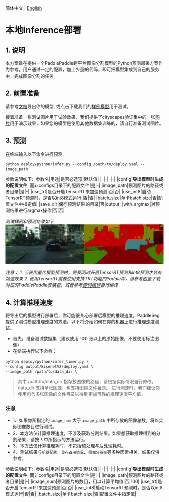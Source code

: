 简体中文 | [English](inference_en.md)
# 本地Inference部署

## 1. 说明

本方案旨在提供一个PaddlePaddle跨平台图像分割模型的Python预测部署方案作为参考，用户通过一定的配置，加上少量的代码，即可把模型集成到自己的服务中，完成图像分割的任务。

## 2. 前置准备

请参考[文档](../../export/export/model_export.md)导出你的模型, 或点击下载我们的[样例模型](https://paddleseg.bj.bcebos.com/dygraph/demo/bisenet_demo_model.tar.gz)用于测试。

接着准备一张测试图片用于试验效果，我们提供了cityscapes验证集中的一张[图片](https://paddleseg.bj.bcebos.com/dygraph/demo/cityscapes_demo.png)用于演示效果，如果您的模型是使用其他数据集训练的，请自行准备测试图片。

## 3. 预测

在终端输入以下命令进行预测:
```shell
python deploy/python/infer.py --config /path/to/deploy.yaml --image_path
```

参数说明如下:
|参数名|用途|是否必选项|默认值|
|-|-|-|-|
|config|**导出模型时生成的配置文件**, 而非configs目录下的配置文件|是|-|
|image_path|预测图片的路径或者目录|是|-|
|use_trt|是否开启TensorRT来加速预测|否|否|
|use_int8|启动TensorRT预测时，是否以int8模式运行|否|否|
|batch_size|单卡batch size|否|配置文件中指定值|
|save_dir|保存预测结果的目录|否|output|
|with_argmax|对预测结果进行argmax操作|否|否|

*测试样例和预测结果如下*
![cityscape_predict_demo.png](../../../docs/images/cityscapes_predict_demo.png)

*注意：*
*1. 当使用量化模型预测时，需要同时开启TensorRT预测和int8预测才会有加速效果*
*2. 使用TensorRT需要使用支持TRT功能的Paddle库，请参考[附录](https://www.paddlepaddle.org.cn/documentation/docs/zh/install/Tables.html#whl-release)下载对应的PaddlePaddle安装包，或者参考[源码编译](https://www.paddlepaddle.org.cn/documentation/docs/zh/install/compile/fromsource.html)自行编译*

## 4. 计算推理速度
将导出后的模型进行部署后，你可能很关心部署后模型的推理速度。PaddleSeg提供了测试模型推理速度的方法。以下将介绍如何在你的机器上进行推理速度测试。
* 首先，准备测试数据集（建议使用 100 张以上的原始图像，不要使用标注图像）
* 在终端执行以下命令：
```shell
python deploy/python/infer_timer.py \
--config output/BisenetV2/deploy.yaml \
--image_path /path/to/data_dir \
```
> 其中 /path/to/data_dir 指存放图像的路径，请根据实际情况自行修改。
> data_dir 支持单张图像，也支持图像文件目录。
> 进行测速时，我们建议你使用包含多张图像的文件目录以得到更加可靠的推理速度平均值。

### 注意
* 1、如果你所指定的 `image_num` 大于 `image_path` 中所存放的图像总数，将以实际图像数目进行测试。
* 2、本方法仅计算推理速度，不涉及获取分割结果。如果想获取推理得到的分割结果，请按 `3` 中所指示的方法运行。
* 3、本方法仅计算推理耗时，不包括预处理与后处理耗时。
* 4、测试结果与`机器配置`、`显存占用情况`、`图像分辨率`等多种因素相关，结果仅供参考。

参数说明如下:
|参数名|用途|是否必选项|默认值|
|-|-|-|-|
|config|**导出模型时生成的配置文件**, 而非configs目录下的配置文件|是|-|
|image_path|预测图片的路径或者目录|是|-|
|image_num|预测图片的数目，用以计算平均值|否|100|
|use_trt|是否开启TensorRT来加速预测|否|否|
|use_int8|启动TensorRT预测时，是否以int8模式运行|否|否|
|batch_size|单卡batch size|否|配置文件中指定值|